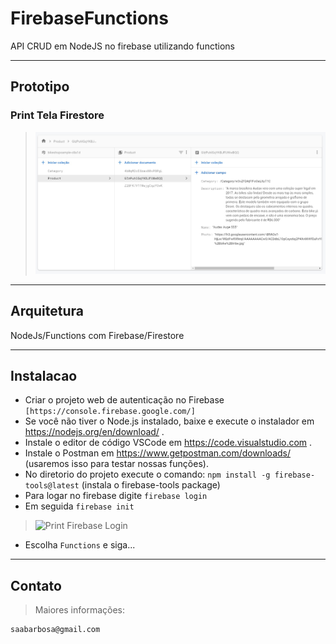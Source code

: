 # FirebaseFunctions
API CRUD em NodeJS no firebase utilizando functions

---

## Prototipo

### Print Tela Firestore

> ![Print Database](https://github.com/saabarbosa/Firebase-firestore/blob/main/firestorejpg.jpg)

---

## Arquitetura

NodeJs/Functions com Firebase/Firestore

---


## Instalacao

- Criar o projeto web de autenticação no Firebase `[https://console.firebase.google.com/]`
- Se você não tiver o Node.js instalado, baixe e execute o instalador em https://nodejs.org/en/download/ .
- Instale o editor de código VSCode em https://code.visualstudio.com .
- Instale o Postman em https://www.getpostman.com/downloads/ (usaremos isso para testar nossas funções).
- No diretorio do projeto execute o comando: `npm install -g firebase-tools@latest` (instala o firebase-tools package)
- Para logar no firebase digite `firebase login`
- Em seguida `firebase init`

> ![Print Firebase Login](https://github.com/saabarbosa/FirebaseFunctions/blob/main/firebase-login.jpg)

- Escolha `Functions` e siga...

---

## Contato

> Maiores informações:

```shell
saabarbosa@gmail.com
```

